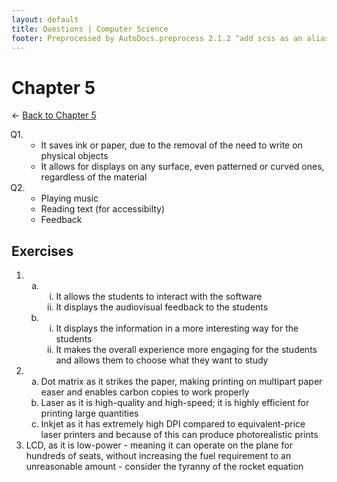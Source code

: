 ```yaml
---
layout: default
title: Questions | Computer Science
footer: Preprocessed by AutoDocs.preprocess 2.1.2 "add scss as an alias for css" ⓒ Starwort, 2020
---
```


<style>
    :not(ul) > ol {
        counter-reset: list-ctr;
        list-style-type: none;
        list-style-position: outside;
    }
    :not(ul) > ol > li {
        counter-increment: list-ctr;
    }
    :not(ul) > ol > li::before {
        content:"Q" counter(list-ctr) ". ";
        margin-left: -25.5px;
    }
    ol ol {
        list-style-type: circle;
    }
    ol ol > li::before{
        content: none;
        margin-left: default;
    }
    ol ul {
        list-style-type: lower-alpha;
    }
    ol ul ul {
        list-style-type: lower-roman;
    }
    ul ol {
        list-style-type: circle;
    }
    ul {
        list-style-type: decimal;
    }
    ul ul {
        list-style-type: lower-alpha;
    }
    ul ul ul {
        list-style-type: lower-roman;
    }
</style>

# Chapter 5

← [Back to Chapter 5](./index.html)

1.
    1. It saves ink or paper, due to the removal of the need to write on physical objects
    2. It allows for displays on any surface, even patterned or curved ones, regardless of the material
2.
    1. Playing music
    2. Reading text (for accessibilty)
    3. Feedback

## Exercises

- ​
    - ​
        - It allows the students to interact with the software
        - It displays the audiovisual feedback to the students
    - ​
        - It displays the information in a more interesting way for the students
        - It makes the overall experience more engaging for the students and allows them to choose what they want to study
- ​
    - Dot matrix as it strikes the paper, making printing on multipart paper easer and enables carbon copies to work properly
    - Laser as it is high-quality and high-speed; it is highly efficient for printing large quantities
    - Inkjet as it has extremely high DPI compared to equivalent-price laser printers and because of this can produce photorealistic prints
- LCD, as it is low-power - meaning it can operate on the plane for hundreds of seats, without increasing the fuel requirement to an unreasonable amount - consider the tyranny of the rocket equation
